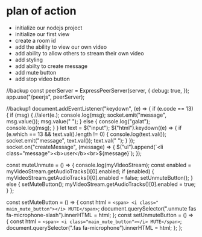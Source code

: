 # plan of action

- initialize our nodejs project
- initialize our first view
- create a room id
- add the ability to view our own video
- add ability to allow others to stream their own video
- add styling
- add abilty to create message
- add mute button
- add stop video button

//backup
const peerServer = ExpressPeerServer(server, {
debug: true,
});
app.use("/peerjs", peerServer);

//backup1
document.addEventListener("keydown", (e) => {
if (e.code == 13) {
if (msg) {
//alert(e.);
console.log(msg);
socket.emit("message", msg.value());
msg.value(" ");
} else {
console.log("galat");
console.log(msg);
}
}
let text = $("input");
$("html").keydown((e) => {
if (e.which == 13 && text.val().length != 0) {
console.log(text.val());
socket.emit("message", text.val());
text.val(" ");
}
});
socket.on("createMessage", (message) => {
$("ul").append(`<li class="message"><b>user</b><br>${message}</li>`);
});

const muteUnmute = () => {
console.log(myVideoStream);
const enabled = myVideoStream.getAudioTracks()[0].enabled;
if (enabled) {
myVideoStream.getAudioTracks()[0].enabled = false;
setUnmuteButton();
} else {
setMuteButton();
myVideoStream.getAudioTracks()[0].enabled = true;
}
};

const setMuteButton = () => {
const html = `<span> <i class=" main_mute_button"></i> MUTE</span>`;
document.querySelector(".unmute fas fa-microphone-slash").innerHTML = html;
};
const setUnmuteButton = () => {
const html = `<span> <i class="main_mute_button"></i> MUTE</span>`;
document.querySelector(".fas fa-microphone").innerHTML = html;
};
};
